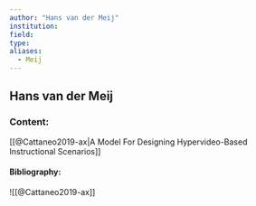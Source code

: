 ```yaml
---
author: "Hans van der Meij"
institution:
field:
type:
aliases:
  - Meij
---
```


## Hans van der Meij

### Content:
[[@Cattaneo2019-ax|A Model For Designing Hypervideo-Based Instructional Scenarios]]

#### Bibliography:

![[@Cattaneo2019-ax]]